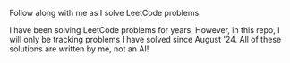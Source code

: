 Follow along with me as I solve LeetCode problems. 

I have been solving LeetCode problems for years. However, in this repo, I will only be tracking problems I have solved since August '24. All of these solutions are written by me, not an AI!
